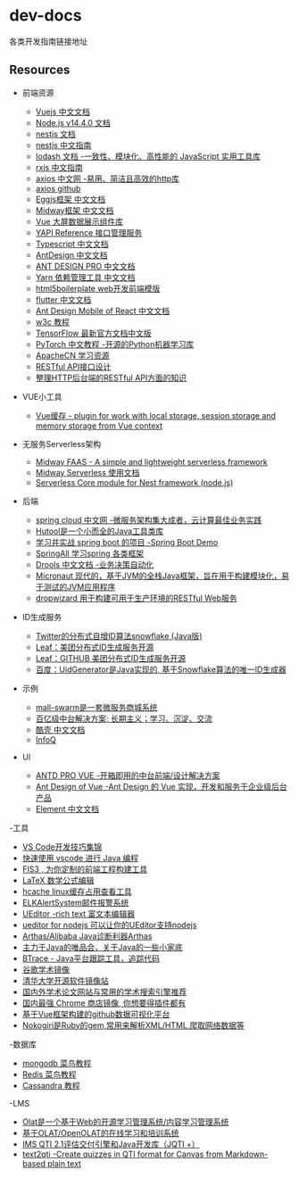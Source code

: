 # dev-docs
各类开发指南链接地址

## Resources

- 前端资源
  - [Vuejs 中文文档](https://cn.vuejs.org/)
  - [Node.js v14.4.0 文档](http://nodejs.cn/api/)
  - [nestjs 文档](https://docs.nestjs.com/)
  - [nestjs 中文指南](https://docs.nestjs.com)
  - [lodash 文档  -一致性、模块化、高性能的 JavaScript 实用工具库](https://www.lodashjs.com/)
  - [rxjs 中文指南](https://cn.rx.js.org/)
  - [axios 中文网 -易用、简洁且高效的http库](https://cn.rx.js.org/)
  - [axios github](https://github.com/axios/axios)
  - [Eggjs框架 中文文档](https://eggjs.org/zh-cn/intro/quickstart.html)
  - [Midway框架 中文文档](https://midwayjs.org/midway/)
  - [Vue 大屏数据展示组件库](http://datav.jiaminghi.com/)
  - [YAPI Reference 接口管理服务](https://hellosean1025.github.io/yapi/index.html)
  - [Typescript 中文文档](https://www.tslang.cn/docs/home.html)
  - [AntDesign 中文文档](https://ant.design/index-cn)
  - [ANT DESIGN PRO 中文文档](https://pro.ant.design/)
  - [Yarn 依赖管理工具 中文文档](https://yarn.bootcss.com/)
  - [html5boilerplate web开发前端模版](https://www.bootcss.com/p/html5boilerplate/)
  - [flutter 中文文档](https://flutter.dev/docs)
  - [Ant Design Mobile of React 中文文档](https://mobile.ant.design/docs/react/introduce-cn)
  - [w3c 教程](https://www.w3cschool.cn/tutorial)
  - [TensorFlow 最新官方文档中文版](https://tensorflow.juejin.im/get_started/)
  - [PyTorch 中文教程 -开源的Python机器学习库](https://pytorch.apachecn.org/)
  - [ApacheCN 学习资源](http://docs.apachecn.org/)
  - [RESTful API接口设计](https://book.crifan.com/books/http_restful_api/website/)
  - [整理HTTP后台端的RESTful API方面的知识](https://github.com/crifan/http_restful_api)

- VUE小工具
   - [Vue缓存 - plugin for work with local storage, session storage and memory storage from Vue context](https://github.com/RobinCK/vue-ls)

- 无服务Serverless架构
   - [Midway FAAS - A simple and lightweight serverless framework](https://github.com/midwayjs/midway-faas)
   - [Midway Serverless 使用文档](https://www.yuque.com/midwayjs/faas)
   - [Serverless Core module for Nest framework (node.js) ](https://github.com/nestjs/serverless-core)
  
- 后端
  - [spring cloud 中文网 -微服务架构集大成者，云计算最佳业务实践](https://www.springcloud.cc/)
  - [Hutool是一个小而全的Java工具类库](https://github.com/looly/hutool)
  - [学习并实战 spring boot 的项目 -Spring Boot Demo ](https://github.com/xkcoding/spring-boot-demo)
  - [SpringAll 学习spring 各类框架](https://github.com/wuyouzhuguli/SpringAll)
  - [Drools 中文文档 -业务决策自动化](http://ksoong.org/drools-examples/content/)
  - [Micronaut 现代的，基于JVM的全栈Java框架，旨在用于构建模块化，易于测试的JVM应用程序](https://github.com/micronaut-projects/micronaut-core)
  - [dropwizard 用于构建可用于生产环境的RESTful Web服务](https://github.com/dropwizard/dropwizard)
  
- ID生成服务
  - [Twitter的分布式自增ID算法snowflake (Java版)](https://www.cnblogs.com/relucent/p/4955340.html)
  - [Leaf：美团分布式ID生成服务开源](https://tech.meituan.com/2019/03/07/open-source-project-leaf.html)
  - [Leaf：GITHUB 美团分布式ID生成服务开源](https://github.com/Meituan-Dianping/Leaf/blob/master/README_CN.md)
  - [百度：UidGenerator是Java实现的, 基于Snowflake算法的唯一ID生成器](https://github.com/baidu/uid-generator/blob/master/README.zh_cn.md)
  
- 示例
  - [mall-swarm是一套微服务商城系统](https://github.com/macrozheng/mall-swarm)
  - [百亿级中台解决方案; 长期主义；学习、沉淀、交流](https://github.com/wolforest/wolf)
  - [酷壳 中文文档](https://coolshell.cn/)
  - [InfoQ ](https://www.infoq.cn/)
  
- UI
  - [ANTD PRO VUE -开箱即用的中台前端/设计解决方案](https://pro.antdv.com/)
  - [Ant Design of Vue -Ant Design 的 Vue 实现，开发和服务于企业级后台产品](https://www.antdv.com/docs/vue/introduce-cn/)
  - [Element 中文文档](https://element.eleme.cn/#/zh-CN)


-工具
  - [VS Code开发技巧集锦](https://zhuanlan.zhihu.com/p/34989844)
  - [快速使用 vscode 进行 Java 编程](https://zhuanlan.zhihu.com/p/35176928)
  - [FIS3 , 为你定制的前端工程构建工具](http://fis.baidu.com/fis3/index.html)
  - [LaTeX 数学公式编辑](https://mathpix.com/)
  - [hcache linux缓存占用查看工具](https://github.com/silenceshell/hcache) 
  - [ELKAlertSystem邮件报警系统](https://github.com/zjpjohn/ELKAlertSystem)  
  - [UEditor  -rich text 富文本编辑器](https://github.com/fex-team/ueditor)
  - [ueditor for nodejs 可以让你的UEditor支持nodejs](https://github.com/netpi/ueditor)
  - [Arthas/Alibaba Java诊断利器Arthas](https://github.com/alibaba/arthas)
  - [主力于Java的唯品会，关于Java的一些小家底](https://github.com/vipshop/vjtools)
  - [BTrace - Java平台跟踪工具，追踪代码](https://github.com/vipshop/vjtools)
  - [谷歌学术镜像](https://ac.scmor.com/)
  - [清华大学开源软件镜像站](https://mirrors.tuna.tsinghua.edu.cn/)
  - [国内外学术论文网站与常用的学术搜索引擎推荐](https://www.jianshu.com/p/20c33b0ef225)
  - [国内最强 Chrome 商店镜像, 你想要得插件都有](https://pictureknow.com/extensions)
  - [基于Vue框架构建的github数据可视化平台](https://github.com/HongqingCao/GitDataV)
  - [Nokogiri是Ruby的gem,常用来解析XML/HTML,爬取网络数据等](https://github.com/sparklemotion/nokogiri)
  
-数据库
  - [mongodb 菜鸟教程](https://www.runoob.com/mongodb/mongodb-tutorial.html)
  - [Redis 菜鸟教程](https://www.runoob.com/redis/redis-tutorial.html)
  - [Cassandra 教程](https://www.w3cschool.cn/cassandra/)
  
-LMS
  - [Olat是一个基于Web的开源学习管理系统/内容学习管理系统](https://github.com/OpenOLAT/OpenOLAT)
  - [基于OLAT/OpenOLAT的在线学习和培训系统](https://github.com/huihoo/olat)
  - [IMS QTI 2.1评估交付引擎和Java开发库（JQTI +）](https://github.com/davemckain/qtiworks)
  - [text2qti  -Create quizzes in QTI format for Canvas from Markdown-based plain text](https://github.com/gpoore/text2qti)
